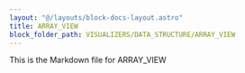 ```yaml
---
layout: "@/layouts/block-docs-layout.astro"
title: ARRAY_VIEW
block_folder_path: VISUALIZERS/DATA_STRUCTURE/ARRAY_VIEW
---
```


This is the Markdown file for ARRAY_VIEW

